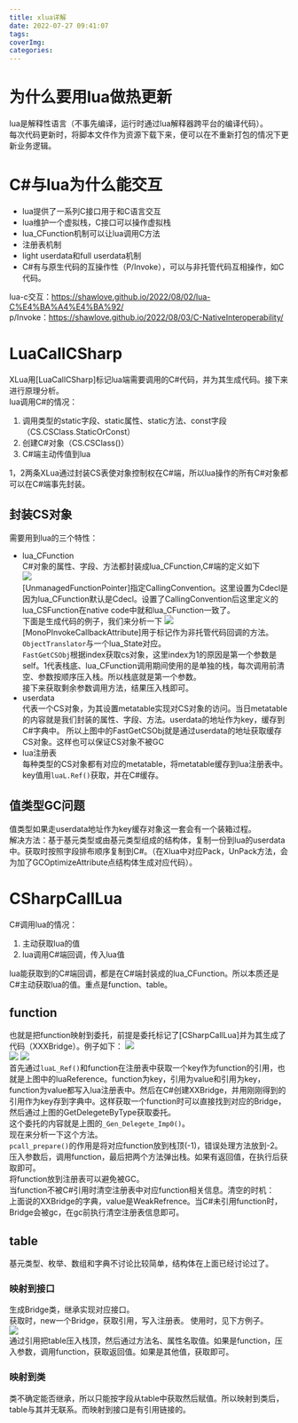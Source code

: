 ```yaml
---
title: xlua详解
date: 2022-07-27 09:41:07
tags:
coverImg:
categories:
---
```


# 为什么要用lua做热更新
lua是解释性语言（不事先编译，运行时通过lua解释器跨平台的编译代码）。  
每次代码更新时，将脚本文件作为资源下载下来，便可以在不重新打包的情况下更新业务逻辑。

# C#与lua为什么能交互
* lua提供了一系列C接口用于和C语言交互
* lua维护一个虚拟栈，C接口可以操作虚拟栈
* lua_CFunction机制可以让lua调用C方法
* 注册表机制
* light userdata和full userdata机制
* C#有与原生代码的互操作性（P/Invoke），可以与非托管代码互相操作，如C代码。  

lua-c交互：<https://shawlove.github.io/2022/08/02/lua-C%E4%BA%A4%E4%BA%92/>  
p/Invoke：<https://shawlove.github.io/2022/08/03/C-NativeInteroperability/>

# LuaCallCSharp
XLua用[LuaCallCSharp]标记lua端需要调用的C#代码，并为其生成代码。接下来进行原理分析。  
lua调用C#的情况：  
1. 调用类型的static字段、static属性、static方法、const字段（CS.CSClass.StaticOrConst）
2. 创建C#对象（CS.CSClass()）
3. C#端主动传值到lua

1，2两条XLua通过封装CS表使对象控制权在C#端，所以lua操作的所有C#对象都可以在C#端事先封装。  
## 封装CS对象
需要用到lua的三个特性：
* lua_CFunction  
C#对象的属性、字段、方法都封装成lua_CFunction,C#端的定义如下  
![](https://pic.imgdb.cn/item/62e9dbe516f2c2beb1c0cac1.png)  
[UnmanagedFunctionPointer]指定CallingConvention。这里设置为Cdecl是因为lua_CFunction默认是Cdecl。设置了CallingConvention后这里定义的lua_CSFunction在native code中就和lua_CFunction一致了。  
下面是生成代码的例子，我们来分析一下
![](https://pic.imgdb.cn/item/62e9de2216f2c2beb1c30c48.png)
[MonoPInvokeCallbackAttribute]用于标记作为非托管代码回调的方法。  
`ObjectTranslator`与一个lua_State对应。  
`FastGetCSObj`根据index获取cs对象，这里index为1的原因是第一个参数是self。1代表栈底、lua_CFunction调用期间使用的是单独的栈，每次调用前清空、参数按顺序压入栈。所以栈底就是第一个参数。  
接下来获取剩余参数调用方法，结果压入栈即可。
* userdata  
代表一个CS对象，为其设置metatable实现对CS对象的访问。当日metatable的内容就是我们封装的属性、字段、方法。userdata的地址作为key，缓存到C#字典中。
所以上图中的FastGetCSObj就是通过userdata的地址获取缓存CS对象。这样也可以保证CS对象不被GC
* lua注册表  
每种类型的CS对象都有对应的metatable，将metatable缓存到lua注册表中。key值用`luaL.Ref()`获取，并在C#缓存。
## 值类型GC问题
值类型如果走userdata地址作为key缓存对象这一套会有一个装箱过程。  
解决方法：基于基元类型或由基元类型组成的结构体，复制一份到lua的userdata中。获取时按照字段排布顺序复制到C#。（在Xlua中对应Pack，UnPack方法，会为加了GCOptimizeAttribute点结构体生成对应代码）。
# CSharpCallLua
C#调用lua的情况：
1. 主动获取lua的值
2. lua调用C#端回调，传入lua值

lua能获取到的C#端回调，都是在C#端封装成的lua_CFunction。所以本质还是C#主动获取lua的值。重点是function、table。  
## function
也就是把function映射到委托，前提是委托标记了[CSharpCallLua]并为其生成了代码（XXXBridge）。例子如下：
![](https://pic.imgdb.cn/item/62ea493416f2c2beb1415563.png)  
![](https://pic.imgdb.cn/item/62ea4a0216f2c2beb142527e.png)
![](https://pic.imgdb.cn/item/62ea497816f2c2beb1419f96.png)  
首先通过`luaL_Ref()`和function在注册表中获取一个key作为function的引用，也就是上图中的luaReference。function为key，引用为value和引用为key，function为value都写入lua注册表中。然后在C#创建XXBridge，并用刚刚得到的引用作为key存到字典中。这样获取一个function时可以直接找到对应的Bridge，然后通过上图的GetDelegeteByType获取委托。  
这个委托的内容就是上图的`_Gen_Delegete_Imp0()`。  
现在来分析一下这个方法。  
`pcall_prepare()`的作用是将对应function放到栈顶(-1)，错误处理方法放到-2。压入参数后，调用function，最后把两个方法弹出栈。如果有返回值，在执行后获取即可。  
将function放到注册表可以避免被GC。  
当function不被C#引用时清空注册表中对应function相关信息。清空的时机：  
上面说的XXBridge的字典，value是WeakRefrence。当C#未引用function时，Bridge会被gc，在gc前执行清空注册表信息即可。
## table
基元类型、枚举、数组和字典不讨论比较简单，结构体在上面已经讨论过了。
### 映射到接口 
生成Bridge类，继承实现对应接口。  
获取时，new一个Bridge，获取引用，写入注册表。
使用时，见下方例子。  
![](https://pic.imgdb.cn/item/62eb2c7f16f2c2beb111ac90.png)  
通过引用把table压入栈顶，然后通过方法名、属性名取值。如果是function，压入参数，调用function，获取返回值。如果是其他值，获取即可。
### 映射到类
类不确定能否继承，所以只能按字段从table中获取然后赋值。所以映射到类后，table与其并无联系。而映射到接口是有引用链接的。